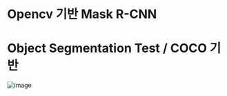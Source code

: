 # Opencv 기반 Mask R-CNN
# Object Segmentation Test / COCO 기반

![image](https://user-images.githubusercontent.com/90014998/160544464-b95b84fa-0d19-4499-ae3c-6ff1cd6978ab.png)
